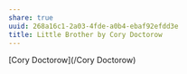 ```yaml
---
share: true
uuid: 268a16c1-2a03-4fde-a0b4-ebaf92efdd3e
title: Little Brother by Cory Doctorow
---
```

[Cory Doctorow](/Cory Doctorow)